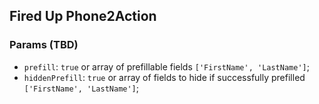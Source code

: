 ## Fired Up Phone2Action 

### Params (TBD)

* `prefill`: `true` or array of prefillable fields `['FirstName', 'LastName']`;
* `hiddenPrefill`: `true` or array of fields to hide if successfully prefilled `['FirstName', 'LastName']`;
